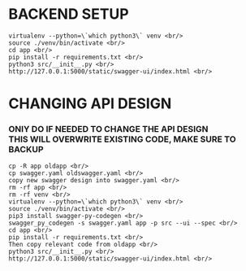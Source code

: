 # BACKEND SETUP
```
virtualenv --python=\`which python3\` venv <br/>
source ./venv/bin/activate <br/>
cd app <br/>
pip install -r requirements.txt <br/>
python3 src/__init__.py <br/>
http://127.0.0.1:5000/static/swagger-ui/index.html <br/>
```

# CHANGING API DESIGN
### ONlY DO IF NEEDED TO CHANGE THE API DESIGN <br/> THIS WILL OVERWRITE EXISTING CODE, MAKE SURE TO BACKUP
```
cp -R app oldapp <br/>
cp swagger.yaml oldswagger.yaml <br/>
copy new swagger design into swagger.yaml <br/>
rm -rf app <br/>
rm -rf venv <br/>
virtualenv --python=\`which python3\` venv <br/>
source ./venv/bin/activate <br/>
pip3 install swagger-py-codegen <br/>
swagger_py_codegen -s swagger.yaml app -p src --ui --spec <br/>
cd app <br/>
pip install -r requirements.txt <br/>
Then copy relevant code from oldapp <br/>
python3 src/__init__.py <br/>
http://127.0.0.1:5000/static/swagger-ui/index.html <br/>
```
